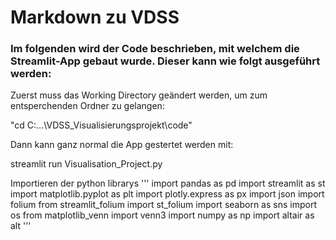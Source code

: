 # Markdown zu VDSS
### Im folgenden wird der Code beschrieben, mit welchem die Streamlit-App gebaut wurde. Dieser kann wie folgt ausgeführt werden:

Zuerst muss das Working Directory  geändert werden, um zum entsperchenden Ordner zu gelangen:

"cd C:\...\VDSS_Visualisierungsprojekt\code"

Dann kann ganz normal die App gestertet werden mit:

streamlit run Visualisation_Project.py

Importieren der python librarys
'''
import pandas as pd
import streamlit as st
import matplotlib.pyplot as plt
import plotly.express as px
import json
import folium
from streamlit_folium import st_folium
import seaborn as sns
import os
from matplotlib_venn import venn3
import numpy as np
import altair as alt
'''
